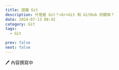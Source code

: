 ```yaml
---
title: 認識 Git
description: 什麼是 Git？<br>Git 和 GitHub 的關係？
date: 2024-07-13 08:42
category: Git
tags:
  - Git

prev: false
next: false
---
```


🖊️ 內容撰寫中

